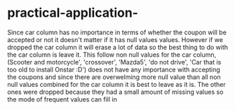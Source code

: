 # practical-application-
Since car column has no importance in terms of whether the coupon will be accepted or not it doesn't matter if it has null values values. However if we dropped the car column it will erase a lot of data so the best thing to do with the car column is leave it. This follow non null values for the car column, (Scooter and motorcycle', 'crossover', 'Mazda5', 'do not drive', 'Car that is too old to install Onstar :D') does not have any importance with accepting the coupons and since there are overwelming more null value than all non null values combined for the car column it is best to leave as it is. The other ones were dropped because they had a small amount of missing values so the mode of frequent values can fill in

​
